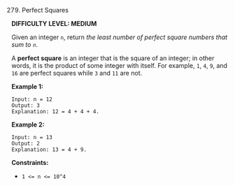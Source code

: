 279. Perfect Squares

**DIFFICULTY LEVEL: MEDIUM**

Given an integer `n`, return *the least number of perfect square numbers that sum to `n`*.

A **perfect square** is an integer that is the square of an integer; in other words, it is the product of some integer with itself. For example, `1`, `4`, `9`, and `16` are perfect squares while `3` and `11` are not.

 

**Example 1:**
```
Input: n = 12
Output: 3
Explanation: 12 = 4 + 4 + 4.
```


**Example 2:**
```
Input: n = 13
Output: 2
Explanation: 13 = 4 + 9.
```


**Constraints:**
* `1 <= n <= 10^4`
